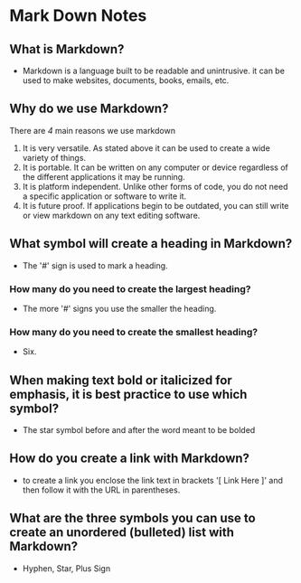 # Mark Down Notes

## What is Markdown?

- Markdown is a language built to be readable and unintrusive. it can be used to make websites, documents, books, emails, etc.

## Why do we use Markdown?

There are *4* main reasons we use markdown

 1. It is very versatile. As stated above it can be used to create a wide variety of things.
 2. It is portable. It can be written on any computer or device regardless of the different applications it may be running.
 3. It is platform independent. Unlike other forms of code, you do not need a specific application or software to write it.
 4. It is future proof. If applications begin to be outdated, you can still write or view markdown on any text editing software.

## What symbol will create a heading in Markdown? 

- The '#' sign is used to mark a heading. 

### How many do you need to create the largest heading? 

- The more '#' signs you use the smaller the heading.

### How many do you need to create the smallest heading? 

- Six.

## When making text bold or italicized for emphasis, it is best practice to use which symbol?

- The star symbol before and after the word meant to be bolded

## How do you create a link with Markdown?

- to create a link you enclose the link text in brackets '[ Link Here ]' and then follow it with the URL in parentheses.

## What are the three symbols you can use to create an unordered (bulleted) list with Markdown?

- Hyphen, Star, Plus Sign
